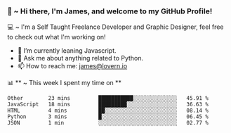 ### 👋 ~ Hi there, I'm James, and welcome to my GitHub Profile!
💻 ~ I'm a Self Taught Freelance Developer and Graphic Designer, feel free to check out what I'm working on!

- 🌱 I’m currently leaning Javascript.
- 💬 Ask me about anything related to Python.
- 📫 How to reach me: [james@lovern.io](mailto:james@lovern.io)

📊 ** ~ This week I spent my time on **
<!--START_SECTION:waka-->
```text
Other        23 mins         ███████████░░░░░░░░░░░░░░   45.91 % 
JavaScript   18 mins         █████████░░░░░░░░░░░░░░░░   36.63 % 
HTML         4 mins          ██░░░░░░░░░░░░░░░░░░░░░░░   08.14 % 
Python       3 mins          █░░░░░░░░░░░░░░░░░░░░░░░░   06.45 % 
JSON         1 min           ░░░░░░░░░░░░░░░░░░░░░░░░░   02.77 %
```
<!--END_SECTION:waka-->
